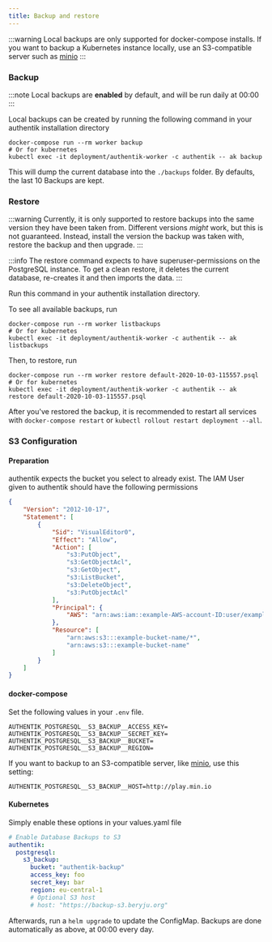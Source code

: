 ```yaml
---
title: Backup and restore
---
```


:::warning
Local backups are only supported for docker-compose installs. If you want to backup a Kubernetes instance locally, use an S3-compatible server such as [minio](https://min.io/)
:::

### Backup

:::note
Local backups are **enabled** by default, and will be run daily at 00:00
:::

Local backups can be created by running the following command in your authentik installation directory

```
docker-compose run --rm worker backup
# Or for kubernetes
kubectl exec -it deployment/authentik-worker -c authentik -- ak backup
```

This will dump the current database into the `./backups` folder. By defaults, the last 10 Backups are kept.

### Restore

:::warning
Currently, it is only supported to restore backups into the same version they have been taken from. Different versions *might* work, but this is not guaranteed.
Instead, install the version the backup was taken with, restore the backup and then upgrade.
:::

:::info
The restore command expects to have superuser-permissions on the PostgreSQL instance. To get a clean restore, it deletes the current database, re-creates it and then imports the data.
:::

Run this command in your authentik installation directory.

To see all available backups, run

```
docker-compose run --rm worker listbackups
# Or for kubernetes
kubectl exec -it deployment/authentik-worker -c authentik -- ak listbackups
```

Then, to restore, run

```
docker-compose run --rm worker restore default-2020-10-03-115557.psql
# Or for kubernetes
kubectl exec -it deployment/authentik-worker -c authentik -- ak restore default-2020-10-03-115557.psql
```

After you've restored the backup, it is recommended to restart all services with `docker-compose restart` or `kubectl rollout restart deployment --all`.

### S3 Configuration

#### Preparation

authentik expects the bucket you select to already exist. The IAM User given to authentik should have the following permissions

```json
{
    "Version": "2012-10-17",
    "Statement": [
        {
            "Sid": "VisualEditor0",
            "Effect": "Allow",
            "Action": [
                "s3:PutObject",
                "s3:GetObjectAcl",
                "s3:GetObject",
                "s3:ListBucket",
                "s3:DeleteObject",
                "s3:PutObjectAcl"
            ],
            "Principal": {
                "AWS": "arn:aws:iam::example-AWS-account-ID:user/example-user-name"
            },
            "Resource": [
                "arn:aws:s3:::example-bucket-name/*",
                "arn:aws:s3:::example-bucket-name"
            ]
        }
    ]
}
```

#### docker-compose

Set the following values in your `.env` file.

```
AUTHENTIK_POSTGRESQL__S3_BACKUP__ACCESS_KEY=
AUTHENTIK_POSTGRESQL__S3_BACKUP__SECRET_KEY=
AUTHENTIK_POSTGRESQL__S3_BACKUP__BUCKET=
AUTHENTIK_POSTGRESQL__S3_BACKUP__REGION=
```

If you want to backup to an S3-compatible server, like [minio](https://min.io/), use this setting:

```
AUTHENTIK_POSTGRESQL__S3_BACKUP__HOST=http://play.min.io
```

#### Kubernetes

Simply enable these options in your values.yaml file

```yaml
# Enable Database Backups to S3
authentik:
  postgresql:
    s3_backup:
      bucket: "authentik-backup"
      access_key: foo
      secret_key: bar
      region: eu-central-1
      # Optional S3 host
      # host: "https://backup-s3.beryju.org"
```

Afterwards, run a `helm upgrade` to update the ConfigMap. Backups are done automatically as above, at 00:00 every day.
